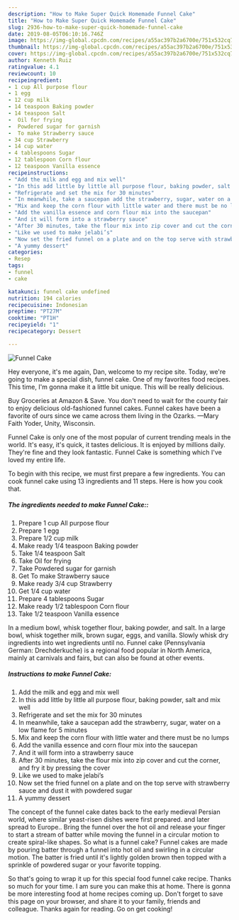 ```yaml
---
description: "How to Make Super Quick Homemade Funnel Cake"
title: "How to Make Super Quick Homemade Funnel Cake"
slug: 2936-how-to-make-super-quick-homemade-funnel-cake
date: 2019-08-05T06:10:16.746Z
image: https://img-global.cpcdn.com/recipes/a55ac397b2a6700e/751x532cq70/funnel-cake-recipe-main-photo.jpg
thumbnail: https://img-global.cpcdn.com/recipes/a55ac397b2a6700e/751x532cq70/funnel-cake-recipe-main-photo.jpg
cover: https://img-global.cpcdn.com/recipes/a55ac397b2a6700e/751x532cq70/funnel-cake-recipe-main-photo.jpg
author: Kenneth Ruiz
ratingvalue: 4.1
reviewcount: 10
recipeingredient:
- 1 cup All purpose flour
- 1 egg
- 12 cup milk
- 14 teaspoon Baking powder
- 14 teaspoon Salt
-  Oil for frying
-  Powdered sugar for garnish
-  To make Strawberry sauce
- 34 cup Strawberry
- 14 cup water
- 4 tablespoons Sugar
- 12 tablespoon Corn flour
- 12 teaspoon Vanilla essence
recipeinstructions:
- "Add the milk and egg and mix well"
- "In this add little by little all purpose flour, baking powder, salt and mix well"
- "Refrigerate and set the mix for 30 minutes"
- "In meanwhile, take a saucepan add the strawberry, sugar, water on a low flame for 5 minutes"
- "Mix and keep the corn flour with little water and there must be no lumps"
- "Add the vanilla essence and corn flour mix into the saucepan"
- "And it will form into a strawberry sauce"
- "After 30 minutes, take the flour mix into zip cover and cut the corner, and fry it by pressing the cover"
- "Like we used to make jelabi’s"
- "Now set the fried funnel on a plate and on the top serve with strawberry sauce and dust it with powdered sugar"
- "A yummy dessert"
categories:
- Resep
tags:
- funnel
- cake

katakunci: funnel cake undefined
nutrition: 194 calories
recipecuisine: Indonesian
preptime: "PT27M"
cooktime: "PT1H"
recipeyield: "1"
recipecategory: Dessert

---
```



![Funnel Cake](https://img-global.cpcdn.com/recipes/a55ac397b2a6700e/751x532cq70/funnel-cake-recipe-main-photo.jpg)

Hey everyone, it's me again, Dan, welcome to my recipe site. Today, we're going to make a special dish, funnel cake. One of my favorites food recipes. This time, I'm gonna make it a little bit unique. This will be really delicious.

Buy Groceries at Amazon &amp; Save. You don&#39;t need to wait for the county fair to enjoy delicious old-fashioned funnel cakes. Funnel cakes have been a favorite of ours since we came across them living in the Ozarks. —Mary Faith Yoder, Unity, Wisconsin.

Funnel Cake is only one of the most popular of current trending meals in the world. It's easy, it's quick, it tastes delicious. It is enjoyed by millions daily. They're fine and they look fantastic. Funnel Cake is something which I've loved my entire life.


To begin with this recipe, we must first prepare a few ingredients. You can cook funnel cake using 13 ingredients and 11 steps. Here is how you cook that.

##### The ingredients needed to make Funnel Cake::

1. Prepare 1 cup All purpose flour
1. Prepare 1 egg
1. Prepare 1/2 cup milk
1. Make ready 1/4 teaspoon Baking powder
1. Take 1/4 teaspoon Salt
1. Take  Oil for frying
1. Take  Powdered sugar for garnish
1. Get  To make Strawberry sauce
1. Make ready 3/4 cup Strawberry
1. Get 1/4 cup water
1. Prepare 4 tablespoons Sugar
1. Make ready 1/2 tablespoon Corn flour
1. Take 1/2 teaspoon Vanilla essence


In a medium bowl, whisk together flour, baking powder, and salt. In a large bowl, whisk together milk, brown sugar, eggs, and vanilla. Slowly whisk dry ingredients into wet ingredients until no. Funnel cake (Pennsylvania German: Drechderkuche) is a regional food popular in North America, mainly at carnivals and fairs, but can also be found at other events. 

##### Instructions to make Funnel Cake:

1. Add the milk and egg and mix well
1. In this add little by little all purpose flour, baking powder, salt and mix well
1. Refrigerate and set the mix for 30 minutes
1. In meanwhile, take a saucepan add the strawberry, sugar, water on a low flame for 5 minutes
1. Mix and keep the corn flour with little water and there must be no lumps
1. Add the vanilla essence and corn flour mix into the saucepan
1. And it will form into a strawberry sauce
1. After 30 minutes, take the flour mix into zip cover and cut the corner, and fry it by pressing the cover
1. Like we used to make jelabi’s
1. Now set the fried funnel on a plate and on the top serve with strawberry sauce and dust it with powdered sugar
1. A yummy dessert


The concept of the funnel cake dates back to the early medieval Persian world, where similar yeast-risen dishes were first prepared. and later spread to Europe.. Bring the funnel over the hot oil and release your finger to start a stream of batter while moving the funnel in a circular motion to create spiral-like shapes. So what is a funnel cake? Funnel cakes are made by pouring batter through a funnel into hot oil and swirling in a circular motion. The batter is fried until it&#39;s lightly golden brown then topped with a sprinkle of powdered sugar or your favorite topping. 

So that's going to wrap it up for this special food funnel cake recipe. Thanks so much for your time. I am sure you can make this at home. There is gonna be more interesting food at home recipes coming up. Don't forget to save this page on your browser, and share it to your family, friends and colleague. Thanks again for reading. Go on get cooking!
